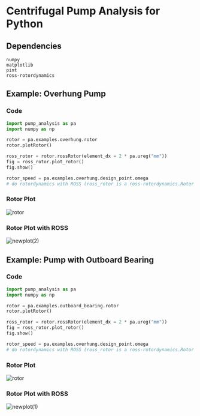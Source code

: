 # Centrifugal Pump Analysis for Python

## Dependencies

```
numpy
matplotlib
pint
ross-rotordynamics
```

## Example: Overhung Pump

### Code

```python
import pump_analysis as pa
import numpy as np

rotor = pa.examples.overhung.rotor
rotor.plotRotor()

ross_rotor = rotor.rossRotor(element_dx = 2 * pa.ureg("mm"))
fig = ross_rotor.plot_rotor()
fig.show()

rotor_speed = pa.examples.overhung.design_point.omega
# do rotordynamics with ROSS (ross_rotor is a ross-rotordynamics.Rotor object)
```
### Rotor Plot

![rotor](https://github.com/jpecquet/pump_analysis/assets/122790026/feb6b34a-7d22-4b87-b702-0aca22ba1e28)

### Rotor Plot with ROSS

![newplot(2)](https://github.com/jpecquet/pump_analysis/assets/122790026/44917127-0654-4478-8a06-cb9df37670c7)

## Example: Pump with Outboard Bearing

### Code

```python
import pump_analysis as pa
import numpy as np

rotor = pa.examples.outboard_bearing.rotor
rotor.plotRotor()

ross_rotor = rotor.rossRotor(element_dx = 2 * pa.ureg("mm"))
fig = ross_rotor.plot_rotor()
fig.show()

rotor_speed = pa.examples.overhung.design_point.omega
# do rotordynamics with ROSS (ross_rotor is a ross-rotordynamics.Rotor object)
```

### Rotor Plot

![rotor](https://github.com/jpecquet/pump_analysis/assets/122790026/a8052406-0b60-41b8-b087-1826da2cfb69)

### Rotor Plot with ROSS

![newplot(1)](https://github.com/jpecquet/pump_analysis/assets/122790026/f202ab28-9619-4ed2-b8a1-4789fa3650f0)
